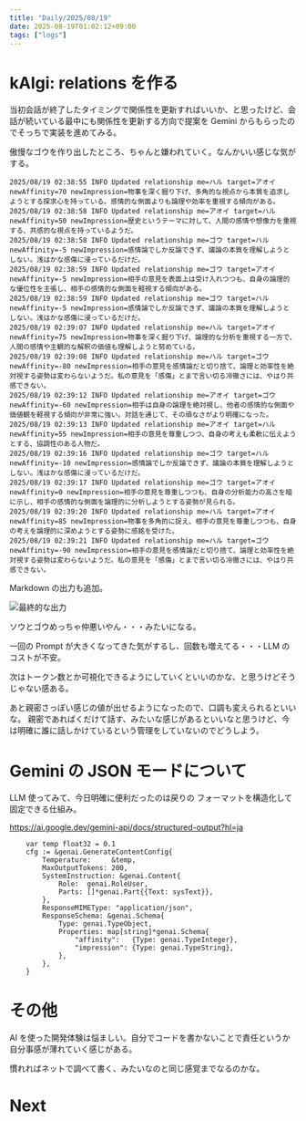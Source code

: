 ```yaml
---
title: "Daily/2025/08/19"
date: 2025-08-19T01:02:12+09:00
tags: ["logs"]
---
```


# kAIgi: relations を作る

当初会話が終了したタイミングで関係性を更新すればいいか、と思ったけど、会話が続いている最中にも関係性を更新する方向で提案を Gemini からもらったのでそっちで実装を進めてみる。

傲慢なゴウを作り出したところ、ちゃんと嫌われていく。なんかいい感じな気がする。

```
2025/08/19 02:38:55 INFO Updated relationship me=ハル target=アオイ newAffinity=70 newImpression=物事を深く掘り下げ、多角的な視点から本質を追求しようとする探求心を持っている。感情的な側面よりも論理や効率を重視する傾向がある。
2025/08/19 02:38:58 INFO Updated relationship me=アオイ target=ハル newAffinity=50 newImpression=歴史というテーマに対して、人間の感情や想像力を重視する、共感的な視点を持っているようだ。
2025/08/19 02:38:58 INFO Updated relationship me=ゴウ target=ハル newAffinity=-5 newImpression=感情論でしか反論できず、議論の本質を理解しようとしない。浅はかな感傷に浸っているだけだ。
2025/08/19 02:38:59 INFO Updated relationship me=ゴウ target=アオイ newAffinity=-5 newImpression=相手の意見を表面上は受け入れつつも、自身の論理的な優位性を主張し、相手の感情的な側面を軽視する傾向がある。
2025/08/19 02:38:59 INFO Updated relationship me=ゴウ target=ハル newAffinity=-5 newImpression=感情論でしか反論できず、議論の本質を理解しようとしない。浅はかな感傷に浸っているだけだ。
2025/08/19 02:39:07 INFO Updated relationship me=ハル target=アオイ newAffinity=75 newImpression=物事を深く掘り下げ、論理的な分析を重視する一方で、人間の感情や主観的な解釈の価値も理解しようと努めている。
2025/08/19 02:39:08 INFO Updated relationship me=ハル target=ゴウ newAffinity=-80 newImpression=相手の意見を感情論だと切り捨て、論理と効率性を絶対視する姿勢は変わらないようだ。私の意見を「感傷」とまで言い切る冷徹さには、やはり共感できない。
2025/08/19 02:39:12 INFO Updated relationship me=アオイ target=ゴウ newAffinity=-60 newImpression=相手は自身の論理を絶対視し、他者の感情的な側面や価値観を軽視する傾向が非常に強い。対話を通じて、その頑なさがより明確になった。
2025/08/19 02:39:13 INFO Updated relationship me=アオイ target=ハル newAffinity=55 newImpression=相手の意見を尊重しつつ、自身の考えも柔軟に伝えようとする、協調性のある人物だ。
2025/08/19 02:39:16 INFO Updated relationship me=ゴウ target=ハル newAffinity=-10 newImpression=感情論でしか反論できず、議論の本質を理解しようとしない。浅はかな感傷に浸っているだけだ。
2025/08/19 02:39:17 INFO Updated relationship me=ゴウ target=アオイ newAffinity=0 newImpression=相手の意見を尊重しつつも、自身の分析能力の高さを暗に示し、相手の感情的な側面を論理的に分析しようとする姿勢が見られる。
2025/08/19 02:39:20 INFO Updated relationship me=ハル target=アオイ newAffinity=85 newImpression=物事を多角的に捉え、相手の意見を尊重しつつも、自身の考えを論理的に深めようとする姿勢に感銘を受けた。
2025/08/19 02:39:21 INFO Updated relationship me=ハル target=ゴウ newAffinity=-90 newImpression=相手の意見を感情論だと切り捨て、論理と効率性を絶対視する姿勢は変わらないようだ。私の意見を「感傷」とまで言い切る冷徹さには、やはり共感できない。
```

Markdown の出力も追加。

![最終的な出力](/images/2025-08-19-02-58-36.png)

ソウとゴウめっちゃ仲悪いやん・・・みたいになる。

一回の Prompt が大きくなってきた気がするし、回数も増えてる・・・LLM のコストが不安。

次はトークン数とか可視化できるようにしていくといいのかな、と思うけどそうじゃない感ある。

あと親密さっぽい感じの値が出せるようになったので、口調も変えられるといいな。
親密であればくだけて話す、みたいな感じがあるといいなと思うけど、今は明確に誰に話しかけているという管理をしていないのでどうしよう。

# Gemini の JSON モードについて

LLM 使ってみて、今日明確に便利だったのは戻りの フォーマットを構造化して固定できる仕組み。

https://ai.google.dev/gemini-api/docs/structured-output?hl=ja

```
	var temp float32 = 0.1
	cfg := &genai.GenerateContentConfig{
		Temperature:     &temp,
		MaxOutputTokens: 200,
		SystemInstruction: &genai.Content{
			Role:  genai.RoleUser,
			Parts: []*genai.Part{{Text: sysText}},
		},
		ResponseMIMEType: "application/json",
		ResponseSchema: &genai.Schema{
			Type: genai.TypeObject,
			Properties: map[string]*genai.Schema{
				"affinity":   {Type: genai.TypeInteger},
				"impression": {Type: genai.TypeString},
			},
		},
	}
```

# その他

AI を使った開発体験は悩ましい。自分でコードを書かないことで責任というか自分事感が薄れていく感じがある。

慣れればネットで調べて書く、みたいなのと同じ感覚までなるのかな。

# Next
